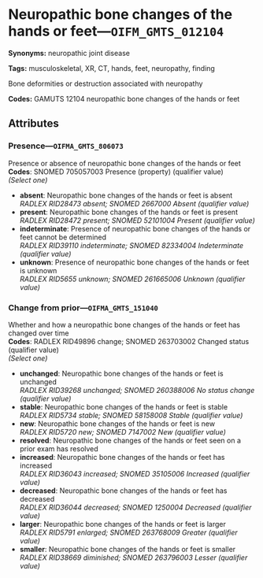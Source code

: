 # Neuropathic bone changes of the hands or feet—`OIFM_GMTS_012104`

**Synonyms:** neuropathic joint disease

**Tags:** musculoskeletal, XR, CT, hands, feet, neuropathy, finding

Bone deformities or destruction associated with neuropathy

**Codes:** GAMUTS 12104 neuropathic bone changes of the hands or feet

## Attributes

### Presence—`OIFMA_GMTS_806073`

Presence or absence of neuropathic bone changes of the hands or feet  
**Codes**: SNOMED 705057003 Presence (property) (qualifier value)  
*(Select one)*

- **absent**: Neuropathic bone changes of the hands or feet is absent  
_RADLEX RID28473 absent; SNOMED 2667000 Absent (qualifier value)_
- **present**: Neuropathic bone changes of the hands or feet is present  
_RADLEX RID28472 present; SNOMED 52101004 Present (qualifier value)_
- **indeterminate**: Presence of neuropathic bone changes of the hands or feet cannot be determined  
_RADLEX RID39110 indeterminate; SNOMED 82334004 Indeterminate (qualifier value)_
- **unknown**: Presence of neuropathic bone changes of the hands or feet is unknown  
_RADLEX RID5655 unknown; SNOMED 261665006 Unknown (qualifier value)_

### Change from prior—`OIFMA_GMTS_151040`

Whether and how a neuropathic bone changes of the hands or feet has changed over time  
**Codes**: RADLEX RID49896 change; SNOMED 263703002 Changed status (qualifier value)  
*(Select one)*

- **unchanged**: Neuropathic bone changes of the hands or feet is unchanged  
_RADLEX RID39268 unchanged; SNOMED 260388006 No status change (qualifier value)_
- **stable**: Neuropathic bone changes of the hands or feet is stable  
_RADLEX RID5734 stable; SNOMED 58158008 Stable (qualifier value)_
- **new**: Neuropathic bone changes of the hands or feet is new  
_RADLEX RID5720 new; SNOMED 7147002 New (qualifier value)_
- **resolved**: Neuropathic bone changes of the hands or feet seen on a prior exam has resolved  
- **increased**: Neuropathic bone changes of the hands or feet has increased  
_RADLEX RID36043 increased; SNOMED 35105006 Increased (qualifier value)_
- **decreased**: Neuropathic bone changes of the hands or feet has decreased  
_RADLEX RID36044 decreased; SNOMED 1250004 Decreased (qualifier value)_
- **larger**: Neuropathic bone changes of the hands or feet is larger  
_RADLEX RID5791 enlarged; SNOMED 263768009 Greater (qualifier value)_
- **smaller**: Neuropathic bone changes of the hands or feet is smaller  
_RADLEX RID38669 diminished; SNOMED 263796003 Lesser (qualifier value)_